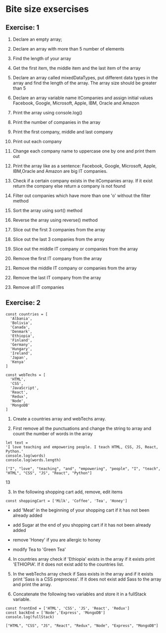 # Bite size exsercises

## Exercise: 1 

1. Declare an empty array;

2. Declare an array with more than 5 number of elements

3. Find the length of your array

4. Get the first item, the middle item and the last item of the array

5. Declare an array called mixedDataTypes, put different data types in the array and find the length of the array. The array size should be greater than 5

6. Declare an array variable name itCompanies and assign initial values Facebook, Google, Microsoft, Apple, IBM, Oracle and Amazon

7. Print the array using console.log()

8. Print the number of companies in the array

9. Print the first company, middle and last company

10. Print out each company

11. Change each company name to uppercase one by one and print them out

12. Print the array like as a sentence: Facebook, Google, Microsoft, Apple, IBM,Oracle and Amazon are big IT companies.

13. Check if a certain company exists in the itCompanies array. If it exist return the company else return a company is not found

14. Filter out companies which have more than one 'o' without the filter method

15. Sort the array using sort() method

16. Reverse the array using reverse() method

17. Slice out the first 3 companies from the array

18. Slice out the last 3 companies from the array

19. Slice out the middle IT company or companies from the array

20. Remove the first IT company from the array

21. Remove the middle IT company or companies from the array

22. Remove the last IT company from the array

23. Remove all IT companies


## Exercise: 2

```
const countries = [
  'Albania',
  'Bolivia',
  'Canada',
  'Denmark',
  'Ethiopia',
  'Finland',
  'Germany',
  'Hungary',
  'Ireland',
  'Japan',
  'Kenya'
]
```

```
const webTechs = [
  'HTML',
  'CSS',
  'JavaScript',
  'React',
  'Redux',
  'Node',
  'MongoDB'
]
```

1. Create a countries array and webTechs array.

2. First remove all the punctuations and change the string to array and count the number of words in the array

```
let text =
'I love teaching and empowering people. I teach HTML, CSS, JS, React, Python.'
console.log(words)
console.log(words.length)

["I", "love", "teaching", "and", "empowering", "people", "I", "teach", "HTML", "CSS", "JS", "React", "Python"]
```

13

3. In the following shopping cart add, remove, edit items

```
const shoppingCart = ['Milk', 'Coffee', 'Tea', 'Honey']
```

- add 'Meat' in the beginning of your shopping cart if it has not been already added

- add Sugar at the end of you shopping cart if it has not been already added

- remove 'Honey' if you are allergic to honey

- modify Tea to 'Green Tea'

4. In countries array check if 'Ethiopia' exists in the array if it exists print 'ETHIOPIA'. If it does not exist add to the countries list.

5. In the webTechs array check if Sass exists in the array and if it exists print 'Sass is a CSS preprocess'. If it does not exist add Sass to the array and print the array.

6. Concatenate the following two variables and store it in a fullStack variable.

```
const frontEnd = ['HTML', 'CSS', 'JS', 'React', 'Redux']
const backEnd = ['Node','Express', 'MongoDB']
console.log(fullStack)

["HTML", "CSS", "JS", "React", "Redux", "Node", "Express", "MongoDB"]
```